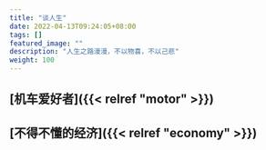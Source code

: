 ```yaml
---
title: "谈人生"
date: 2022-04-13T09:24:05+08:00
tags: []
featured_image: ""
description: "人生之路漫漫，不以物喜，不以己悲"
weight: 100
---
```


## [机车爱好者]({{< relref "motor" >}})

## [不得不懂的经济]({{< relref "economy" >}})

